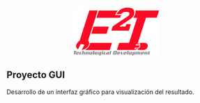 <p align="center"><img src="../Recursos/imagenes/Logo_Final.png" width="196px"><p>

## Proyecto GUI
Desarrollo de un interfaz gráfico para visualización del resultado.
